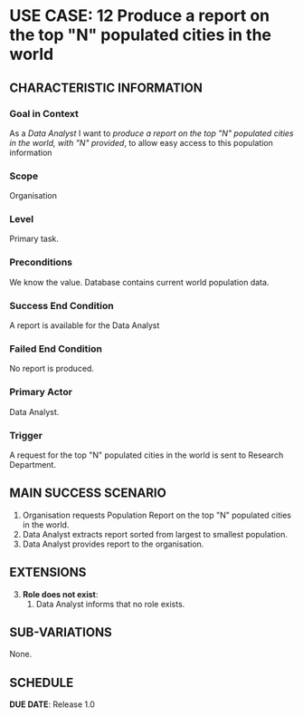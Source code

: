 # USE CASE: 12 Produce a report on the top "N" populated cities in the world

## CHARACTERISTIC INFORMATION

### Goal in Context

As a *Data Analyst* I want to *produce a report on the top "N" populated cities in the world, with "N" provided*, to allow easy access to this population information

### Scope

Organisation

### Level

Primary task.

### Preconditions

We know the value.  Database contains current world population data.

### Success End Condition

A report is available for the Data Analyst

### Failed End Condition

No report is produced.

### Primary Actor

Data Analyst.

### Trigger

A request for the top "N" populated cities in the world is sent to Research Department.

## MAIN SUCCESS SCENARIO

1. Organisation requests Population Report on the top "N" populated cities in the world.
2. Data Analyst extracts report sorted from largest to smallest population.
3. Data Analyst provides report to the organisation.


## EXTENSIONS

3. **Role does not exist**:
    1. Data Analyst informs that no role exists.

## SUB-VARIATIONS

None.

## SCHEDULE

**DUE DATE**: Release 1.0

